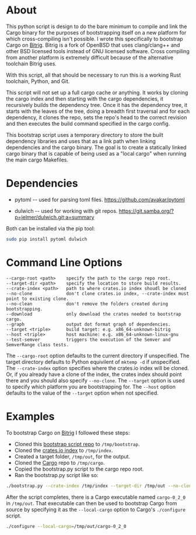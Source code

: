 About
=====

This python script is design to do the bare minimum to compile and link the
Cargo binary for the purposes of bootstrapping itself on a new platform for
which cross-compiling isn't possible.  I wrote this specifically to bootstrap
Cargo on [Bitrig](https://bitrig.org).  Bitrig is a fork of OpenBSD that uses
clang/clang++ and other BSD licensed tools instead of GNU licensed software.
Cross compiling from another platform is extremely difficult because of the
alternative toolchain Bitrig uses.

With this script, all that should be necessary to run this is a working Rust
toolchain, Python, and Git.

This script will not set up a full cargo cache or anything.  It works by
cloning the cargo index and then starting with the cargo dependencies, it
recursively builds the dependency tree.  Once it has the dependency tree, it
starts with the leaves of the tree, doing a breadth first traversal and for
each dependency, it clones the repo, sets the repo's head to the correct
revision and then executes the build command specified in the cargo config.

This bootstrap script uses a temporary directory to store the built dependency
libraries and uses that as a link path when linking dependencies and the
cargo binary.  The goal is to create a statically linked cargo binary that is
capable of being used as a "local cargo" when running the main cargo Makefiles.

Dependencies
============

* pytoml -- used for parsing toml files.
  https://github.com/avakar/pytoml

* dulwich -- used for working with git repos.
  https://git.samba.org/?p=jelmer/dulwich.git;a=summary

Both can be installed via the pip tool:

```sh
sudo pip install pytoml dulwich
```

Command Line Options
====================

```
--cargo-root <path>    specify the path to the cargo repo root.
--target-dir <path>    specify the location to store build results.
--crate-index <path>   path to where crates.io index shoudl be cloned
--no-clone             don't clone crates.io index, --crate-index must point to existing clone.
--no-clean             don't remove the folders created during bootstrapping.
--download             only download the crates needed to bootstrap cargo.
--graph                output dot format graph of dependencies.
--target <triple>      build target: e.g. x86_64-unknown-bitrig
--host <triple>        host machine: e.g. x86_64-unknown-linux-gnu
--test-semver          triggers the execution of the Semver and SemverRange class tests.
```

The `--cargo-root` option defaults to the current directory if unspecified.  The
target directory defaults to Python equivilent of `mktemp -d` if unspecified.
The `--crate-index` option specifies where the crates.io index will be cloned.  Or,
if you already have a clone of the index, the crates index should point there
and you should also specify `--no-clone`.  The `--target` option is used to
specify which platform you are bootstrapping for.  The `--host` option defaults
to the value of the `--target` option when not specified.

Examples
========

To bootstrap Cargo on [Bitrig](https://bitrig.org) I followed these steps:

* Cloned this [bootstrap script repo](https://github.com/dhuseby/cargo-bootstrap)
to `/tmp/bootstrap`.
* Cloned the [crates.io index](https://github.com/rust-lang/crates.io-index)
to `/tmp/index`.
* Created a target folder, `/tmp/out`, for the output.
* Cloned the [Cargo](https://github.com/rust-lang/cargo) repo to `/tmp/cargo`.
* Copied the bootstrap.py script to the cargo repo root.
* Ran the bootstrap.py script like so:
```sh
./bootstrap.py --crate-index /tmp/index --target-dir /tmp/out --no-clone --no-clean --target x86_64-unknown-bitrig
```

After the script completes, there is a Cargo executable named `cargo-0_2_0` in
`/tmp/out`.  That executable can then be used to bootstrap Cargo from source by
specifying it as the `--local-cargo` option to Cargo's `./configure` script.

```sh
./configure --local-cargo=/tmp/out/cargo-0_2_0
```


